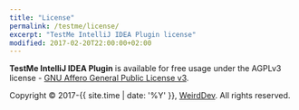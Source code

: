 ```yaml
---
title: "License"
permalink: /testme/license/
excerpt: "TestMe IntelliJ IDEA Plugin license"
modified: 2017-02-20T22:00:00+02:00
---
```


**TestMe IntelliJ IDEA Plugin** is available for free usage under the AGPLv3 license - <a rel="nofollow" href="https://www.gnu.org/licenses/agpl-3.0.en.html">GNU Affero General Public License v3</a>.

Copyright © 2017-{{ site.time | date: '%Y' }}, [WeirdDev](http://weirddev.com). All rights reserved.